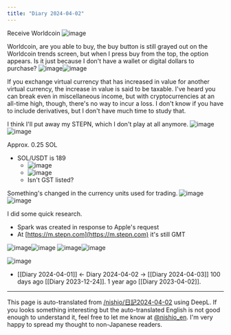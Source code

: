 ```yaml
---
title: "Diary 2024-04-02"
---
```



Receive Worldcoin
![image](https://gyazo.com/2abb9d72c80db21fc81e801aed848019/thumb/1000)


Worldcoin, are you able to buy, the buy button is still grayed out on the Worldcoin trends screen, but when I press buy from the top, the option appears. Is it just because I don't have a wallet or digital dollars to purchase?
![image](https://gyazo.com/98dcaf5bb5d5c640aea7e0ef623648cc/thumb/1000)![image](https://gyazo.com/1e815440be85995af6dc310b0d002e81/thumb/1000)


If you exchange virtual currency that has increased in value for another virtual currency, the increase in value is said to be taxable.
I've heard you can break even in miscellaneous income, but with cryptocurrencies at an all-time high, though, there's no way to incur a loss.
I don't know if you have to include derivatives, but I don't have much time to study that.

I think I'll put away my STEPN, which I don't play at all anymore.
![image](https://gyazo.com/42f95d5d0d9b6329fc424351737b95ed/thumb/1000)![image](https://gyazo.com/490274390ef0b9fced65dc21345cd65c/thumb/1000)

Approx. 0.25 SOL
- SOL/USDT is 189
    - ![image](https://gyazo.com/3525f242035e566e8d384d5de45ddc51/thumb/1000)
    - ![image](https://gyazo.com/ce0362f8f0422f1fe9476041b34191b7/thumb/1000)
    - Isn't GST listed?


Something's changed in the currency units used for trading.
![image](https://gyazo.com/82c16cf27785d846eebdfbcf3c8142d1/thumb/1000)![image](https://gyazo.com/bff9c3e45347afe09268fd30ce3dd72f/thumb/1000)

I did some quick research.
- Spark was created in response to Apple's request
- At [https://m.stepn.com](https://m.stepn.com) it's still GMT

![image](https://gyazo.com/827b43effc36856e3d76f29435251b9b/thumb/1000)![image](https://gyazo.com/48c15dd0735ca1dec43d6ded354196fc/thumb/1000)
![image](https://gyazo.com/8685c044437e2b06512745a44974077f/thumb/1000)![image](https://gyazo.com/b487f0f45e127aee542da5e1485d34b9/thumb/1000)


![image](https://gyazo.com/49fe3f0d348034e9514c164d3049e340/thumb/1000)

- [[Diary 2024-04-01]] ← Diary 2024-04-02 → [[Diary 2024-04-03]]
100 days ago [[Diary 2023-12-24]].
1 year ago [[Diary 2023-04-02]].
---
This page is auto-translated from [/nishio/日記2024-04-02](https://scrapbox.io/nishio/日記2024-04-02) using DeepL. If you looks something interesting but the auto-translated English is not good enough to understand it, feel free to let me know at [@nishio_en](https://twitter.com/nishio_en). I'm very happy to spread my thought to non-Japanese readers.
